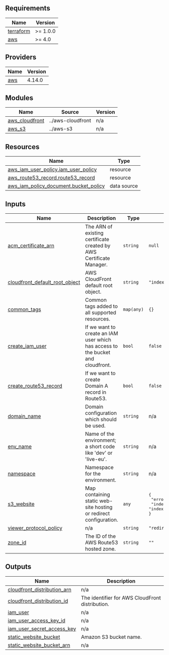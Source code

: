<!-- BEGIN_TF_DOCS -->
## Requirements

| Name | Version |
|------|---------|
| <a name="requirement_terraform"></a> [terraform](#requirement\_terraform) | >= 1.0.0 |
| <a name="requirement_aws"></a> [aws](#requirement\_aws) | >= 4.0 |

## Providers

| Name | Version |
|------|---------|
| <a name="provider_aws"></a> [aws](#provider\_aws) | 4.14.0 |

## Modules

| Name | Source | Version |
|------|--------|---------|
| <a name="module_aws_cloudfront"></a> [aws\_cloudfront](#module\_aws\_cloudfront) | ../aws-cloudfront | n/a |
| <a name="module_aws_s3"></a> [aws\_s3](#module\_aws\_s3) | ../aws-s3 | n/a |

## Resources

| Name | Type |
|------|------|
| [aws_iam_user_policy.iam_user_policy](https://registry.terraform.io/providers/hashicorp/aws/latest/docs/resources/iam_user_policy) | resource |
| [aws_route53_record.route53_record](https://registry.terraform.io/providers/hashicorp/aws/latest/docs/resources/route53_record) | resource |
| [aws_iam_policy_document.bucket_policy](https://registry.terraform.io/providers/hashicorp/aws/latest/docs/data-sources/iam_policy_document) | data source |

## Inputs

| Name | Description | Type | Default | Required |
|------|-------------|------|---------|:--------:|
| <a name="input_acm_certificate_arn"></a> [acm\_certificate\_arn](#input\_acm\_certificate\_arn) | The ARN of existing certificate created by AWS Certificate Manager. | `string` | `null` | no |
| <a name="input_cloudfront_default_root_object"></a> [cloudfront\_default\_root\_object](#input\_cloudfront\_default\_root\_object) | AWS CloudFront default root object. | `string` | `"index.html"` | no |
| <a name="input_common_tags"></a> [common\_tags](#input\_common\_tags) | Common tags added to all supported resources. | `map(any)` | `{}` | no |
| <a name="input_create_iam_user"></a> [create\_iam\_user](#input\_create\_iam\_user) | If we want to create an IAM user which has access to the bucket and cloudfront. | `bool` | `false` | no |
| <a name="input_create_route53_record"></a> [create\_route53\_record](#input\_create\_route53\_record) | If we want to create Domain A record in Route53. | `bool` | `false` | no |
| <a name="input_domain_name"></a> [domain\_name](#input\_domain\_name) | Domain configuration which should be used. | `string` | n/a | yes |
| <a name="input_env_name"></a> [env\_name](#input\_env\_name) | Name of the environment; a short code like 'dev' or 'live-eu'. | `string` | n/a | yes |
| <a name="input_namespace"></a> [namespace](#input\_namespace) | Namespace for the environment. | `string` | n/a | yes |
| <a name="input_s3_website"></a> [s3\_website](#input\_s3\_website) | Map containing static web-site hosting or redirect configuration. | `any` | <pre>{<br>  "error_document": "index.html",<br>  "index_document": "index.html"<br>}</pre> | no |
| <a name="input_viewer_protocol_policy"></a> [viewer\_protocol\_policy](#input\_viewer\_protocol\_policy) | n/a | `string` | `"redirect-to-https"` | no |
| <a name="input_zone_id"></a> [zone\_id](#input\_zone\_id) | The ID of the AWS Route53 hosted zone. | `string` | `""` | no |

## Outputs

| Name | Description |
|------|-------------|
| <a name="output_cloudfront_distribution_arn"></a> [cloudfront\_distribution\_arn](#output\_cloudfront\_distribution\_arn) | n/a |
| <a name="output_cloudfront_distribution_id"></a> [cloudfront\_distribution\_id](#output\_cloudfront\_distribution\_id) | The identifier for AWS CloudFront distribution. |
| <a name="output_iam_user"></a> [iam\_user](#output\_iam\_user) | n/a |
| <a name="output_iam_user_access_key_id"></a> [iam\_user\_access\_key\_id](#output\_iam\_user\_access\_key\_id) | n/a |
| <a name="output_iam_user_secret_access_key"></a> [iam\_user\_secret\_access\_key](#output\_iam\_user\_secret\_access\_key) | n/a |
| <a name="output_static_website_bucket"></a> [static\_website\_bucket](#output\_static\_website\_bucket) | Amazon S3 bucket name. |
| <a name="output_static_website_bucket_arn"></a> [static\_website\_bucket\_arn](#output\_static\_website\_bucket\_arn) | n/a |
<!-- END_TF_DOCS -->
